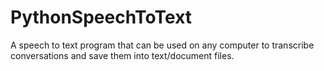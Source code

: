 # PythonSpeechToText
A speech to text program that can be used on any computer to transcribe conversations and save them into text/document files.
